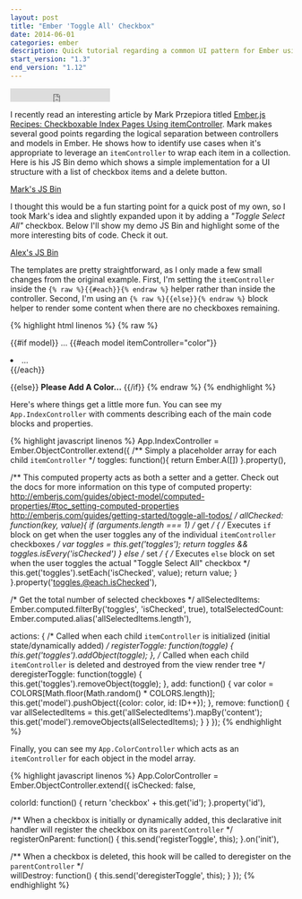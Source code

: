 ```yaml
---
layout: post
title: "Ember 'Toggle All' Checkbox"
date: 2014-06-01
categories: ember
description: Quick tutorial regarding a common UI pattern for Ember using checkboxes to display a list of items with a 'Toggle All' checkbox for the list.
start_version: "1.3"
end_version: "1.12"
---
```


<iframe width="178" height="24" style="border:0px" src="http://alexdiliberto.github.io/posts/ember-toggle-all-checkbox"></iframe>

I recently read an interesting article by Mark Przepiora titled [Ember.js Recipes: Checkboxable Index Pages Using itemController](http://codeflip.przepiora.ca/blog/2014/05/22/ember-js-recipes-checkboxable-index-pages-using-itemcontroller/). Mark makes several good points regarding the logical separation between controllers and models in Ember. He shows how to identify use cases when it's appropriate to leverage an <code class="inline-code">itemController</code> to wrap each item in a collection. Here is his JS Bin demo which shows a simple implementation for a UI structure with a list of checkbox items and a delete button.

<a class="jsbin-embed" href="http://emberjs.jsbin.com/kiwijowe/9/embed?output">Mark's JS Bin</a><script src="http://static.jsbin.com/js/embed.js"></script>

I thought this would be a fun starting point for a quick post of my own, so I took Mark's idea and slightly expanded upon it by adding a *"Toggle Select All"* checkbox. Below I'll show my demo JS Bin and highlight some of the more interesting bits of code. Check it out.

<a class="jsbin-embed" href="http://emberjs.jsbin.com/coliwiwa/5/embed?output">Alex's JS Bin</a><script src="http://static.jsbin.com/js/embed.js"></script>

The templates are pretty straightforward, as I only made a few small changes from the original example. First, I'm setting the <code class="inline-code">itemController</code> inside the <code class="inline-code">{% raw %}{{#each}}{% endraw %}</code> helper rather than inside the controller. Second, I'm using an  <code class="inline-code">{% raw %}{{else}}{% endraw %}</code> block helper to render some content when there are no checkboxes remaining.


{% highlight html linenos %}
{% raw %}
<!-- index.hbs -->
{{#if model}}
  ...
  {{#each model itemController="color"}}
    <li>...</li>
  {{/each}}
  </ul>
{{else}}
  <strong>Please Add A Color...</strong>
{{/if}}
{% endraw %}
{% endhighlight %}

Here's where things get a little more fun. You can see my <code class="inline-code">App.IndexController</code> with comments describing each of the main code blocks and properties.

{% highlight javascript linenos %}
App.IndexController = Ember.ObjectController.extend({
  /**
   Simply a placeholder array for each child `itemController`
  */
  toggles: function(){ return Ember.A([]) }.property(),
  
  /**
   This computed property acts as both a setter and a getter. Check 
   out the docs for more information on this type of computed property:
     http://emberjs.com/guides/object-model/computed-properties/#toc_setting-computed-properties
     http://emberjs.com/guides/getting-started/toggle-all-todos/
  */
  allChecked: function(key, value){
    if (arguments.length === 1) /* get */ { 
      /* Executes `if` block on get when the user toggles any of the individual `itemController` checkboxes */
      var toggles = this.get('toggles');
      return toggles && toggles.isEvery('isChecked')
    } else /* set */ {
      /* Executes `else` block on set when the user toggles the actual "Toggle Select All" checkbox */
      this.get('toggles').setEach('isChecked', value);
      return value;
    }
  }.property('toggles.@each.isChecked'),
  
  /* Get the total number of selected checkboxes */
  allSelectedItems: Ember.computed.filterBy('toggles', 'isChecked', true),
  totalSelectedCount: Ember.computed.alias('allSelectedItems.length'),
  
  actions: {
    /* Called when each child `itemController` is initialized (initial state/dynamically added) */
    registerToggle: function(toggle) {
      this.get('toggles').addObject(toggle);
    },
    /* Called when each child `itemController` is deleted and destroyed from the view render tree */
    deregisterToggle: function(toggle) {
      this.get('toggles').removeObject(toggle);
    },
    add: function() {
      var color = COLORS[Math.floor(Math.random() * COLORS.length)];
      this.get('model').pushObject({color: color, id: ID++}); 
    },
    remove: function() {
      var allSelectedItems = this.get('allSelectedItems').mapBy('content');
      this.get('model').removeObjects(allSelectedItems);
    }
  }
});
{% endhighlight %}

Finally, you can see my <code class="inline-code">App.ColorController</code> which acts as an <code class="inline-code">itemController</code> for each object in the model array.

{% highlight javascript linenos %}
App.ColorController = Ember.ObjectController.extend({
  isChecked: false,
  
  colorId: function() {
    return 'checkbox' + this.get('id');
  }.property('id'),
  
  /**
   When a checkbox is initially or dynamically added, this declarative init handler will register the checkbox on its `parentController`
  */
  registerOnParent: function() {
    this.send('registerToggle', this);
  }.on('init'),

  /**
   When a checkbox is deleted, this hook will be called to deregister on the `parentController`
  */                                              
  willDestroy: function() {
    this.send('deregisterToggle', this);
  }
});
{% endhighlight %}
